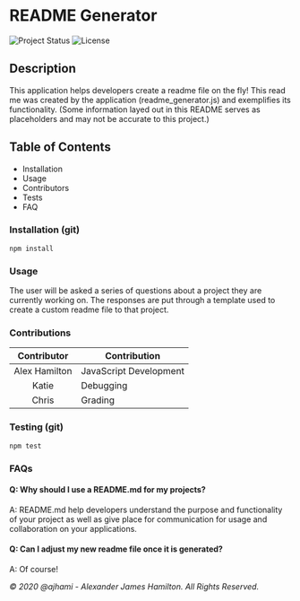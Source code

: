 # README Generator

![Project Status](https://img.shields.io/badge/status-ready-green)
![License](https://img.shields.io/badge/License-mit-blue)

## Description
This application helps developers create a readme file on the fly! This read me was created by the application (readme_generator.js) and exemplifies its functionality. (Some information layed out in this README serves as placeholders and may not be accurate to this project.)

## Table of Contents
- Installation
- Usage
- Contributors
- Tests
- FAQ

### Installation (git)
```git
npm install
```
### Usage
The user will be asked a series of questions about a project they are currently working on. The responses are put through a template used to create a custom readme file to that project.

### Contributions
| Contributor | Contribution |
|:---:| --- |
| Alex Hamilton | JavaScript Development |
| Katie | Debugging |
| Chris | Grading |

### Testing (git)
```git
npm test
```
### FAQs
#### Q: Why should I use a README.md for my projects?
A: README.md help developers understand the purpose and functionality of your project as well as give place for communication for usage and collaboration on your applications.
#### Q: Can I adjust my new readme file once it is generated?
A: Of course!


*© 2020 @ajhami - Alexander James Hamilton. All Rights Reserved.*
